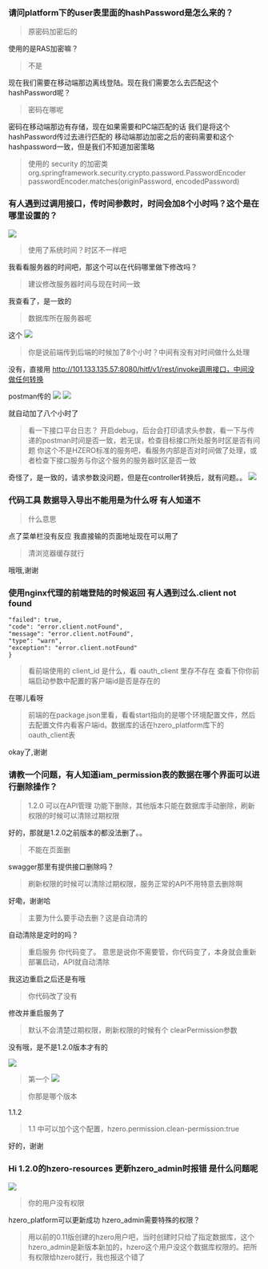 ### 请问platform下的user表里面的hashPassword是怎么来的？

>原密码加密后的

使用的是RAS加密嘛？

>不是

 现在我们需要在移动端那边离线登陆。现在我们需要怎么去匹配这个hashPassword呢？

>密码在哪呢

密码在移动端那边有存储，现在如果需要和PC端匹配的话  我们是将这个hashPassword传过去进行匹配的
移动端那边加密之后的密码需要和这个hashpassword一致，但是我们不知道加密策略

>使用的 security 的加密类 org.springframework.security.crypto.password.PasswordEncoder
>passwordEncoder.matches(originPassword, encodedPassword)






### 有人遇到过调用接口，传时间参数时，时间会加8个小时吗？这个是在哪里设置的？
![](https://img2018.cnblogs.com/blog/1231979/202001/1231979-20200118223423753-1206111655.png)

>使用了系统时间？时区不一样吧

我看看服务器的时间吧，那这个可以在代码哪里做下修改吗？

>建议修改服务器时间与现在时间一致

我查看了，是一致的

>数据库所在服务器呢

这个
![](https://img2018.cnblogs.com/blog/1231979/202001/1231979-20200118223529748-297763185.png)

>你是说前端传到后端的时候加了8个小时？中间有没有对时间做什么处理

没有，直接用 http://101.133.135.57:8080/hitf/v1/rest/invoke调用接口，中间没做任何转换

postman传的
![](https://img2018.cnblogs.com/blog/1231979/202001/1231979-20200118223650807-1563989419.png)
![](https://img2018.cnblogs.com/blog/1231979/202001/1231979-20200118223707359-893523792.png)

就自动加了八个小时了

>看一下接口平台日志？ 开启debug，后台会打印请求头参数，看一下与传递的postman时间是否一致，若无误，检查目标接口所处服务时区是否有问题
>你这个不是HZERO标准的服务吧，看服务内部是否对时间做了处理，或者检查下接口服务与你这个服务的服务器时区是否一致

奇怪了，是一致的，请求参数没问题，但是在controller转换后，就有问题。。
![](https://img2018.cnblogs.com/blog/1231979/202001/1231979-20200118223754730-1252074054.png)


### 代码工具 数据导入导出不能用是为什么呀  有人知道不

>什么意思

点了菜单栏没有反应
我直接输的页面地址现在可以用了

>清浏览器缓存就行

哦哦,谢谢




### 使用nginx代理的前端登陆的时候返回  有人遇到过么.client not found

```
"failed": true,
"code": "error.client.notFound",
"message": "error.client.notFound",
"type": "warn",
"exception": "error.client.notFound"
}
```

>看前端使用的 client_id 是什么，看 oauth_client 里存不存在
>查看下你你前端启动参数中配置的客户端id是否是存在的

在哪儿看呀

>前端的在package.json里看，看看start指向的是哪个环境配置文件，然后去配置文件内看客户端id。数据库的话在hzero_platform库下的oauth_client表

okay了,谢谢



### 请教一个问题，有人知道iam_permission表的数据在哪个界面可以进行删除操作？
>1.2.0 可以在API管理 功能下删除，其他版本只能在数据库手动删除，刷新权限的时候可以清除过期权限

好的，那就是1.2.0之前版本的都没法删了。。

>不能在页面删

swagger那里有提供接口删除吗？

>刷新权限的时候可以清除过期权限，服务正常的API不用特意去删除啊

好嘞，谢谢哈

>主要为什么要手动去删？这是自动清的

自动清除是定时的吗？

>重启服务  你代码变了。
>意思是说你不需要管，你代码变了，本身就会重新部署启动，API就自动清除

我这边重启之后还是有哦

>你代码改了没有

修改并重启服务了

>默认不会清楚过期权限，刷新权限的时候有个 clearPermission参数

没有哦，是不是1.2.0版本才有的

![](https://img2018.cnblogs.com/blog/1231979/202001/1231979-20200118224427202-1072482455.png)

>第一个
![](https://img2018.cnblogs.com/blog/1231979/202001/1231979-20200118224456242-1862552626.png)

>你那是哪个版本

1.1.2


>1.1 中可以加个这个配置，hzero.permission.clean-permission:true

好的，谢谢



### Hi  1.2.0的hzero-resources 更新hzero_admin时报错 是什么问题呢
![](https://img2018.cnblogs.com/blog/1231979/202001/1231979-20200118224536294-1129373371.png)

>你的用户没有权限

hzero_platform可以更新成功  hzero_admin需要特殊的权限？

>用以前的0.11版创建的hzero用户吧，当时创建时只给了指定数据库，这个hzero_admin是新版本新加的，hzero这个用户没这个数据库权限的。把所有权限给hzero就行，我也报这个错了

